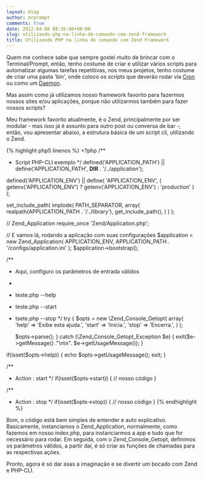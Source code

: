 ```yaml
---
layout: blog
author: mrprompt
comments: true
date: 2012-04-08 08:35:00+00:00
slug: utilizando-php-na-linha-de-comando-com-zend-framework
title: Utilizando PHP na linha de comando com Zend Framework
---
```


Quem me conhece sabe que sempre gostei muito de brincar com o Terminal/Prompt, então, tenho costume de criar e utilizar vários 
scripts para automatizar algumas tarefas repetitivas, nos meus projetos, tenho costume de criar uma pasta 'bin', onde coloco os 
scripts que deverão rodar via [Cron](http://en.wikipedia.org/wiki/Crontab) ou como um [Daemon](/2012/04/08/daemons-em-php/).

Mas assim como já utilizamos nosso framework favorito para fazermos nossos sites e/ou aplicações, porque não utilizarmos também 
para fazer nossos scripts?

Meu framework favorito atualmente, é o Zend, principalmente por ser modular - mas isso já é assunto para outro post ou conversa de bar -, 
então, vou apresentar abaixo, a estrutura básica de um script cli, utilizando o Zend.

{% highlight php5 linenos %}
    <?php
/**
 * Script PHP-CLI exemplo
 */
defined('APPLICATION_PATH')
    || define('APPLICATION_PATH', __DIR__  . '/../application');

defined('APPLICATION_ENV')
    || define(
        'APPLICATION_ENV', (
            getenv('APPLICATION_ENV') ?
            getenv('APPLICATION_ENV') :
            'production'
        )
    );

set_include_path(
    implode(
        PATH_SEPARATOR,
        array(
            realpath(APPLICATION_PATH . '/../library'),
            get_include_path(),
        )
    )
);

// Zend_Application
require_once 'Zend/Application.php';

// E vamos lá, rodando a aplicação com suas configurações
$application = new Zend_Application(
    APPLICATION_ENV,
    APPLICATION_PATH . '/configs/application.ini'
);
$application->bootstrap();

/**
 * Aqui, configuro os parâmetros de entrada válidos
 * 
 * teste.php --help
 * teste.php --start
 * tsete.php --stop
 */
try {
    $opts = new \Zend_Console_Getopt(
        array(
            'help'  => 'Exibe esta ajuda.',
            'start' => 'Inicia.',
            'stop'  => 'Encerra.',
        )
    );

    $opts->parse();
} catch (\Zend_Console_Getopt_Exception $e) {
    exit($e->getMessage() ."\n\n". $e->getUsageMessage());
}

if(isset($opts->help)) {
    echo $opts->getUsageMessage();
    exit;
}

/**
 * Action : start
 */
if(isset($opts->start)) {
    // nosso código
}

/**
 * Action : stop
 */
if(isset($opts->stop)) {
    // nosso código
}
{% endhighlight %}

Bom, o código está bem simples de entender e auto explicativo. Basicamente, instanciamos o Zend_Application, normalmente, como fazemos 
em nosso index.php, para instanciarmos a app e tudo que for necessário para rodar.
Em seguida, com o Zend_Console_Getopt, definimos os parâmetros válidos, a partir daí, é só criar as funções de chamadas para as respectivas 
ações.

Pronto, agora é só dar asas a imaginação e se divertir um bocado com Zend e PHP-CLI.
